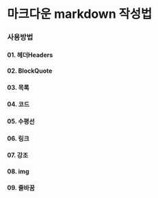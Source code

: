 # 마크다운 markdown 작성법



### 사용방법
#### 01. 헤더Headers

#### 02. BlockQuote

#### 03. 목록

#### 04. 코드

#### 05. 수평선

#### 06. 링크

#### 07. 강조

#### 08. img

#### 09. 줄바꿈




